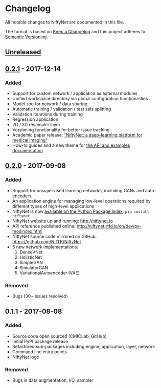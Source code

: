 # Changelog
All notable changes to NiftyNet are documented in this file.

The format is based on [Keep a Changelog](http://keepachangelog.com/en/1.0.0/)
and this project adheres to [Semantic Versioning](http://semver.org/spec/v2.0.0.html).

## [Unreleased]

## [0.2.1] - 2017-12-14
### Added
* Support for custom network / application as external modules
* Unified workspace directory via global configuration functionalities
* Model zoo for network / data sharing
* Automatic training / validation / test sets splitting
* Validation iterations during training
* Regression application
* 2D / 3D resampler layer
* Versioning functionality for better issue tracking
* Academic paper release: ["NiftyNet: a deep-learning platform for medical imaging"](https://arxiv.org/abs/1709.03485)
* How-to guides and a new theme for [the API and examples documentation](http://niftynet.readthedocs.io/)

## [0.2.0] - 2017-09-08
### Added
* Support for unsupervised learning networks, including GANs and auto-encoders
* An application engine for managing low-level operations required by different types of high-level applications
* NiftyNet is now [available on the Python Package Index](https://pypi.org/project/NiftyNet): `pip install niftynet`
* NiftyNet website up and running: http://niftynet.io
* API reference published online: http://niftynet.rtfd.io/en/dev/py-modindex.html
* NiftyNet source code mirrored on GitHub: https://github.com/NifTK/NiftyNet
* 5 new network implementations:
   1. DenseVNet
   1. HolisticNet
   1. SimpleGAN
   1. SimulatorGAN
   1. VariationalAutoencoder (VAE)

### Removed
* Bugs (30+ issues resolved)

## 0.1.1 - 2017-08-08
### Added
* Source code open sourced (CMICLab, GitHub)
* Initial PyPI package release
* Refactored sub-packages including engine, application, layer, network
* Command line entry points
* NiftyNet logo

### Removed
* Bugs in data augmentation, I/O, sampler

[Unreleased]: https://github.com/NifTK/NiftyNet/compare/v0.2.1...HEAD
[0.2.1]: https://github.com/NifTK/NiftyNet/compare/v0.2.0.post1...v0.2.1
[0.2.0]: https://github.com/NifTK/NiftyNet/compare/v0.1.1...v0.2.0.post1
